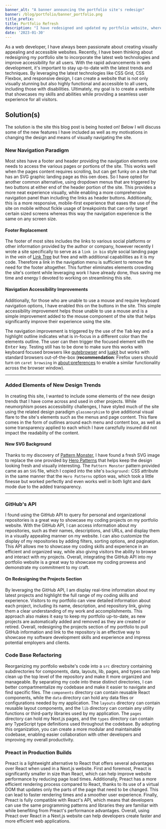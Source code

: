```yaml
---
banner_alt: "A banner announcing the portfolio site's redesign"
banner: /blog/portfolio/banner_portfolio.png
title_prefix:
title: Portfolio Refresh
description: "I have redesigned and updated my portfolio website, where this blog is hosted from. This post describes some of the new features and my motivation for this update."
date: '2023-01-30'
---
```


As a web developer, I have always been passionate about creating visually appealing and accessible websites. Recently, I have been thinking about redesigning my portfolio site to incorporate the latest web technologies and improve accessibility for all users. With the rapid advancements in web development, it's important to stay up-to-date with the latest trends and techniques. By leveraging the latest technologies like CSS Grid, CSS Flexbox, and responsive design, I can create a website that is not only visually stunning but also highly functional and accessible to all users, including those with disabilities. Ultimately, my goal is to create a website that showcases my skills and abilities while providing a seamless user experience for all visitors.

## Solution(s)

The solution is the site this blog post is being hosted on! Below I will discuss some of the new features I have included as well as my motivations in changing the design and means of visually navigating the site. 

### New Navigation Paradigm 

Most sites have a footer and header providing the navigation elements one needs to access the various pages or portions of the site. This works well when the pages content requires scrolling, but can get funky on a site that has an SVG graphic landing page as this oen does. So I have opted for another common alternative, using dropdown menus that are triggered by two buttons at either end of the header portion of the site. This provides a more neat experience visually, while enabling a more comprehensive navigation panel than including the links as header buttons. Additionally, this is a more responsive, mobile-first experience that eases the use of the site on mobile without fickle usage of breakpoints that can only target certain sized screens whereas this way the navigation experience is the same on any screen size. 

#### Footer Replacement 

The footer of most sites includes the links to various social platforms or other information provided by the author or company, however recently I wrote a site specifically to serve as a `link in bio` style social landing page in the vein of [Link Tree](https://linktr.ee/) but free and with additional capabilities as it is my code. Therefore a link in the navigation menu is sufficient to remove the need for the footer altogether. This further eliminates elements crowding the site's content while leveraging work I have already done, thus saving me time and energy I devoted to working on streamlining this site. 

#### Navigation Accessibility Improvements

Additionally, for those who are unable to use a mouse and require keyboard navigation options, I have enabled this on the buttons in the site. This simple accessibility improvement helps those unable to use a mouse and is a simple improvement added to the mouse component of the site that helps significantly improve their experience using the site.

The navigation improvement is triggered by the use of the <kbd>Tab</kbd> key and a highlight outline indicates what is in-focus in a different color than the elements outline. The user can then trigger the focused element with the <kbd>Enter</kbd> key. Testing still has to be done to make sure this works with keyboard focused browsers like [qutebrowser](https://qutebrowser.org/) and [luakit](https://luakit.github.io/) but works with standard browsers out-of-the-box (**recommendation**: Firefox users should turn on `caret browsing` in [about:preferences](about:preferences) to enable a similar functionality across the browser window).

------

### Added Elements of New Design Trends

In creating this site, I wanted to include some elements of the new design trends that I have come across and used in other projects. While neumorphism poses accessibility challenges, I have styled much of the site using the related design paradigm `glassmorphism` to give additional visual flare to the site's elements such as the menus and page content. This flare comes in the form of outlines around each menu and content box, as well as some transparency applied to each which I have carezfully insured did not impact the readablity of the content. 

#### New SVG Background 

Thanks to my discovery of [Pattern Monster](https://pattern.monster/), I have found a fresh SVG image to replace the one provided by [Hero Patterns](heropatterns.com/) that helps keep the design looking fresh and visually interesting. The `Pattern Monster` pattern provided came as an `SVG` file, which I copied into the site's `background:` CSS attribute in the same manner that the `Hero Patterns` option was, which took a little finesse but worked perfectly and even works well in both light and dark mode due to the added transparency. 

---

### GitHub's API 

I found using the GitHub API to query for personal and organizational repositories is a great way to showcase my coding projects on my portfolio website. With the GitHub API, I can access information about my repositories, such as their names, descriptions, and URLs, and display them in a visually appealing manner on my website. I can also customize the display of my repositories by adding filters, sorting options, and pagination. This API allows me to showcase my coding skills and experience in an efficient and organized way, while also giving visitors the ability to browse and interact with my projects. Overall, integrating the GitHub API into my portfolio website is a great way to showcase my coding prowess and demonstrate my commitment to my craft.

#### On Redesigning the Projects Section 

By leveraging the GitHub API, I am display real-time information about my latest projects and highlight the full range of my coding skills and experience. Visitors to my portfolio can view detailed information about each project, including its name, description, and repository link, giving them a clear understanding of my work and accomplishments. This approach also makes it easy to keep my portfolio up-to-date, as new projects are automatically added and removed as they are created or retired. Overall, redesigning the projects section of my portfolio to pull GitHub information and link to the repository is an effective way to showcase my software development skills and experience and impress potential employers and clients.


### Code Base Refactoring 

Reorganizing my portfolio website's code into a `src` directory containing subdirectories for components, data, layouts, lib, pages, and types can help clean up the top level of the repository and make it more organized and manageable. By separating my code into these distinct directories, I can better compartmentalize my codebase and make it easier to navigate and find specific files. The `components` directory can contain reusable React components, while the `data` directory can hold any data files or configurations needed by my application. The `layouts` directory can contain reusable layout components, and the `lib` directory can contain any utility functions or third-party libraries used by my application. The `pages` directory can hold my Next.js pages, and the `types` directory can contain any TypeScript type definitions used throughout the codebase. By adopting this organization, you can create a more modular and maintainable codebase, enabling easier collaboration with other developers and improving my overall productivity.

### Preact in Production Builds 

Preact is a lightweight alternative to React that offers several advantages over React when used in a Next.js website. First and foremost, Preact is significantly smaller in size than React, which can help improve website performance by reducing page load times. Additionally, Preact has a more efficient rendering process compared to React, thanks to its use of a virtual DOM that updates only the parts of the page that need to be changed. This can lead to faster rendering times and a smoother user experience. Finally, Preact is fully compatible with React's API, which means that developers can use the same programming patterns and libraries they are familiar with while benefiting from Preact's performance advantages. Overall, using Preact over React in a Next.js website can help developers create faster and more efficient web applications.